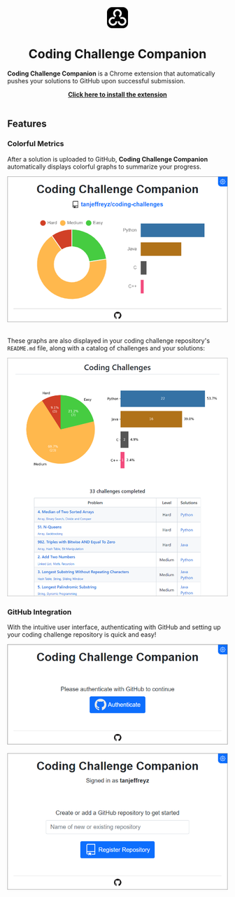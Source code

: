 <div align="center">
  <a href="https://chrome.google.com/webstore/detail/coding-challenge-companio/lkfbnbclahofpbalfjcccpdimjadbboj">
    <img src="resources/icons/thick/icon-48px.png" />
  </a>
  <h1>Coding Challenge Companion</h1>
</div>

**Coding Challenge Companion** is a Chrome extension that automatically pushes your solutions to GitHub upon successful submission.

<div align="center">
  <a href="https://chrome.google.com/webstore/detail/coding-challenge-companio/lkfbnbclahofpbalfjcccpdimjadbboj">
    <b>Click here to install the extension</b>
  </a>
</div>

<br>


## Features
### Colorful Metrics
After a solution is uploaded to GitHub, **Coding Challenge Companion** automatically displays colorful graphs to summarize your progress.

<div align="center">
  <img src="resources/images/main_page.png" width="600px" />
</div>

<br>

These graphs are also displayed in your coding challenge repository's `README.md` file, along with a catalog of challenges and your solutions:

<div align="center">
  <img src="resources/images/example_repo.png" width="600px" />
</div>


### GitHub Integration
With the intuitive user interface, authenticating with GitHub and setting up your coding challenge repository is quick and easy!

<div align="center">
  <img src="resources/images/authentication_page.png" width="600px" />
  <br><br>
  <img src="resources/images/register_repo_page.png" width="600px" />
</div>
